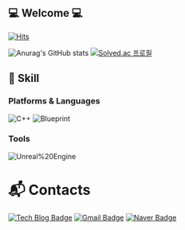 ## 💻 Welcome 💻
[![Hits](https://hits.seeyoufarm.com/api/count/incr/badge.svg?url=https%3A%2F%2Fgithub.com%2FJunghyeon0710&count_bg=%2379C83D&title_bg=%23555555&icon=waze.svg&icon_color=%23E7E7E7&title=hits&edge_flat=false)](https://hits.seeyoufarm.com)

![Anurag's GitHub stats](https://github-readme-stats.vercel.app/api?username=Junghyeon0710&show_icons=true&theme=radical)
[![Solved.ac
프로필](http://mazassumnida.wtf/api/v2/generate_badge?boj=sie08357)](https://solved.ac/sie08357)

## 💪 Skill
### Platforms & Languages
![C++](https://img.shields.io/badge/C++-00599C.svg?&style=for-the-badge&logo=C++&logoColor=White)
![Blueprint](https://img.shields.io/badge/Blueprint-137CBD.svg?&style=for-the-badge&logo=Blueprint&logoColor=White)
### Tools
![Unreal%20Engine](https://img.shields.io/badge/Unreal%20Engine-0E1128.svg?&style=for-the-badge&logo=Unreal%20Engine&logoColor=White)

# :mailbox_with_mail: Contacts
[![Tech Blog Badge](http://img.shields.io/badge/-Tech%20blog-black?style=flat-square&logo=github&link=https://iiii4.tistory.com/)](https://iiii4.tistory.com/)
[![Gmail Badge](https://img.shields.io/badge/sie08357@gmail.com-d14836?style=flat-square&logo=Gmail&logoColor=white&link=mailto:sie08357@gmail.com)](mailto:sie08357@gmail.com)
[![Naver Badge](https://img.shields.io/badge/sie08357@naver.com-03C75A?style=flat-square&logo=Naver&logoColor=white&link=mailto:sie08357@naver.com)](mailto:sie08357@naver.com)
